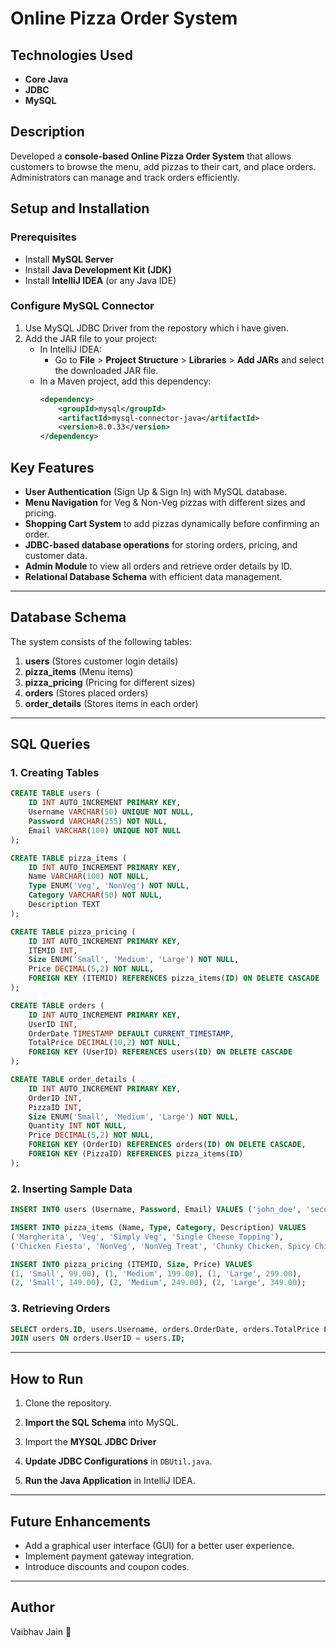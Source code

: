 # Online Pizza Order System

## Technologies Used

- **Core Java**
- **JDBC**
- **MySQL**

## Description

Developed a **console-based Online Pizza Order System** that allows customers to browse the menu, add pizzas to their cart, and place orders. Administrators can manage and track orders efficiently.

## Setup and Installation

### Prerequisites

- Install **MySQL Server**
- Install **Java Development Kit (JDK)**
- Install **IntelliJ IDEA** (or any Java IDE)

### Configure MySQL Connector

1. Use MySQL JDBC Driver from the repostory which i have given.
2. Add the JAR file to your project:
   - In IntelliJ IDEA:
     - Go to **File** > **Project Structure** > **Libraries** > **Add JARs** and select the downloaded JAR file.
   - In a Maven project, add this dependency:
     ```xml
     <dependency>
         <groupId>mysql</groupId>
         <artifactId>mysql-connector-java</artifactId>
         <version>8.0.33</version>
     </dependency>
     ```

## Key Features

- **User Authentication** (Sign Up & Sign In) with MySQL database.
- **Menu Navigation** for Veg & Non-Veg pizzas with different sizes and pricing.
- **Shopping Cart System** to add pizzas dynamically before confirming an order.
- **JDBC-based database operations** for storing orders, pricing, and customer data.
- **Admin Module** to view all orders and retrieve order details by ID.
- **Relational Database Schema** with efficient data management.

---

## Database Schema

The system consists of the following tables:

1. **users** (Stores customer login details)
2. **pizza_items** (Menu items)
3. **pizza_pricing** (Pricing for different sizes)
4. **orders** (Stores placed orders)
5. **order_details** (Stores items in each order)

---

## SQL Queries

### 1. Creating Tables

```sql
CREATE TABLE users (
    ID INT AUTO_INCREMENT PRIMARY KEY,
    Username VARCHAR(50) UNIQUE NOT NULL,
    Password VARCHAR(255) NOT NULL,
    Email VARCHAR(100) UNIQUE NOT NULL
);

CREATE TABLE pizza_items (
    ID INT AUTO_INCREMENT PRIMARY KEY,
    Name VARCHAR(100) NOT NULL,
    Type ENUM('Veg', 'NonVeg') NOT NULL,
    Category VARCHAR(50) NOT NULL,
    Description TEXT
);

CREATE TABLE pizza_pricing (
    ID INT AUTO_INCREMENT PRIMARY KEY,
    ITEMID INT,
    Size ENUM('Small', 'Medium', 'Large') NOT NULL,
    Price DECIMAL(5,2) NOT NULL,
    FOREIGN KEY (ITEMID) REFERENCES pizza_items(ID) ON DELETE CASCADE
);

CREATE TABLE orders (
    ID INT AUTO_INCREMENT PRIMARY KEY,
    UserID INT,
    OrderDate TIMESTAMP DEFAULT CURRENT_TIMESTAMP,
    TotalPrice DECIMAL(10,2) NOT NULL,
    FOREIGN KEY (UserID) REFERENCES users(ID) ON DELETE CASCADE
);

CREATE TABLE order_details (
    ID INT AUTO_INCREMENT PRIMARY KEY,
    OrderID INT,
    PizzaID INT,
    Size ENUM('Small', 'Medium', 'Large') NOT NULL,
    Quantity INT NOT NULL,
    Price DECIMAL(5,2) NOT NULL,
    FOREIGN KEY (OrderID) REFERENCES orders(ID) ON DELETE CASCADE,
    FOREIGN KEY (PizzaID) REFERENCES pizza_items(ID)
);
```

### 2. Inserting Sample Data

```sql
INSERT INTO users (Username, Password, Email) VALUES ('john_doe', 'securepass', 'john@example.com');

INSERT INTO pizza_items (Name, Type, Category, Description) VALUES
('Margherita', 'Veg', 'Simply Veg', 'Single Cheese Topping'),
('Chicken Fiesta', 'NonVeg', 'NonVeg Treat', 'Chunky Chicken, Spicy Chicken, Onion, Capsicum');

INSERT INTO pizza_pricing (ITEMID, Size, Price) VALUES
(1, 'Small', 99.00), (1, 'Medium', 199.00), (1, 'Large', 299.00),
(2, 'Small', 149.00), (2, 'Medium', 249.00), (2, 'Large', 349.00);
```

### 3. Retrieving Orders

```sql
SELECT orders.ID, users.Username, orders.OrderDate, orders.TotalPrice FROM orders
JOIN users ON orders.UserID = users.ID;
```

---

## How to Run

1. Clone the repository.
2. **Import the SQL Schema** into MySQL.
3. Import the **MYSQL JDBC Driver**
4. **Update JDBC Configurations** in `DBUtil.java`.

5. **Run the Java Application** in IntelliJ IDEA.

---

## Future Enhancements

- Add a graphical user interface (GUI) for a better user experience.
- Implement payment gateway integration.
- Introduce discounts and coupon codes.

---

## Author

Vaibhav Jain 🚀
